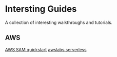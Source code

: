 # Intersting Guides
A collection of interesting walkthroughs and tutorials.

## AWS
[AWS SAM quickstart](https://docs.aws.amazon.com/serverless-application-model/latest/developerguide/serverless-quick-start.html)
[awslabs serverless](https://github.com/awslabs/serverless-application-model/blob/master/examples/apps/api-gateway-authorizer-nodejs/index.js)
